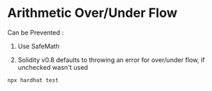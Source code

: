 # Arithmetic Over/Under Flow

Can be Prevented :

1. Use SafeMath

2. Solidity v0.8 defaults to throwing an error for over/under flow, if unchecked wasn't used

```shell
npx hardhat test
```
